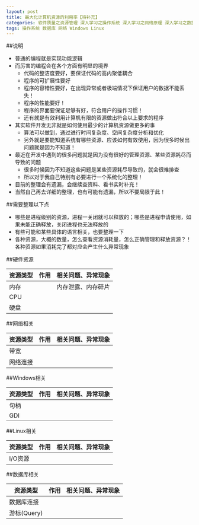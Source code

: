 ```yaml
---
layout: post
title: 最大化计算机资源的利用率【待补充】
categories: 软件质量之资源管理 深入学习之操作系统 深入学习之网络原理 深入学习之数据库原理
tags: 操作系统 数据库 网络 Windows Linux
---
```


##说明

* 普通的编程就是实现功能逻辑
* 而厉害的编程会在各个方面有明显的境界
  * 代码的整洁度要好，要保证代码的高内聚低耦合
  * 程序的可扩展性要好
  * 程序的容错性要好，在出现异常或者极端情况下保证用户的数据不能丢失！
  * 程序的性能要好！
  * 程序的界面要保证足够有好，符合用户的操作习惯！
  * 还有就是有效利用计算机有限的资源做出符合以上要求的程序
* 其实软件开发无非就是如何使用最少的计算机资源做更多的事
  * 算法可以做到，通过进行时间复杂度、空间复杂度分析和优化
  * 另外就是要能知道系统有哪些资源、应该如何有效使用，因为很多时候出问题就是因为不知道！
* 最近在开发中遇到的很多问题就是因为没有很好的管理资源、某些资源耗尽而导致的问题
  * 很多时候因为不知道这些问题是某些资源耗尽导致的，就会很难排查
  * 所以对于我自己特别有必要进行一个系统化的整理！
* 目前的整理会有遗漏，会继续查资料、看书实时补充！
* 当然自己再去详细的整理，也有可能有遗漏，所以不要局限于此！

##需要整理以下点

* 哪些是进程级别的资源，进程一关闭就可以释放的；哪些是进程申请使用，如果未能正确释放，关闭进程也无法释放的
* 有些可能和某些具体的语言相关，也要整理一下
* 各种资源，大概的数量，怎么查看资源消耗量，怎么正确管理和释放资源？！各种资源如果消耗完了都对应会产生什么异常现象

##硬件资源

| 资源类型 | 作用 | 相关问题、异常现象 |  
| ------------ | ------------- | ------------ |  
| 内存 |   |  内存泄露、内存碎片 |  
| CPU |   |   |
| 硬盘 |   |   |

##网络相关

| 资源类型 | 作用 | 相关问题、异常现象 |  
| ------------ | ------------- | ------------ |  
| 带宽 |   |   |  
| 网络连接 |   |   | 

##Windows相关

| 资源类型 | 作用 | 相关问题、异常现象 |  
| ------------ | ------------- | ------------ |  
| 句柄 |   |   |  
| GDI |   |   | 

##Linux相关

| 资源类型 | 作用 | 相关问题、异常现象 |  
| ------------ | ------------- | ------------ |  
| I/O资源 |   |   |

##数据库相关

| 资源类型 | 作用 | 相关问题、异常现象 |  
| ------------ | ------------- | ------------ |  
| 数据库连接 |   |   |  
| 游标(Query) |   |   | 
